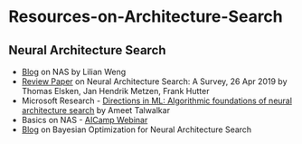 # Resources-on-Architecture-Search


## Neural Architecture Search
- [Blog](https://lilianweng.github.io/lil-log/2020/08/06/neural-architecture-search.html) on NAS by Lilian Weng
- [Review Paper](https://arxiv.org/abs/1808.05377) on Neural Architecture Search: A Survey, 26 Apr 2019 by Thomas Elsken, Jan Hendrik Metzen, Frank Hutter
- Microsoft Research - [Directions in ML: Algorithmic foundations of neural architecture search](https://www.youtube.com/watch?v=5ke9ZEvXJEk) by Ameet Talwalkar
- Basics on NAS - [AICamp Webinar](https://www.youtube.com/watch?v=IQcgcSjTaJE)
- [Blog](https://medium.com/abacus-ai/an-introduction-to-bayesian-optimization-for-neural-architecture-search-d324830ec781) on Bayesian Optimization for Neural Architecture Search
